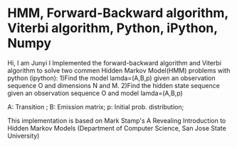# HMM, Forward-Backward algorithm, Viterbi algorithm, Python, iPython, Numpy
Hi, I am Junyi
I Implemented the forward-backward algorithm and Viterbi algorithm to solve two commen Hidden Markov Model(HMM) problems with python (ipython):
1)Find the model lamda=(A,B,p) given an observation sequence O and dimensions N and M.
2)Find the hidden state sequence given an observation sequence O and model lamda=(A,B,p)

A: Transition ;
B: Emission matrix;
p: Initial prob. distribution;

This implementation is based on Mark Stamp's A Revealing Introduction to Hidden Markov Models (Department of Computer Science, San Jose State University)
